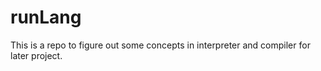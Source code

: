 # runLang
This is a repo to figure out some concepts in interpreter and compiler for later project.

